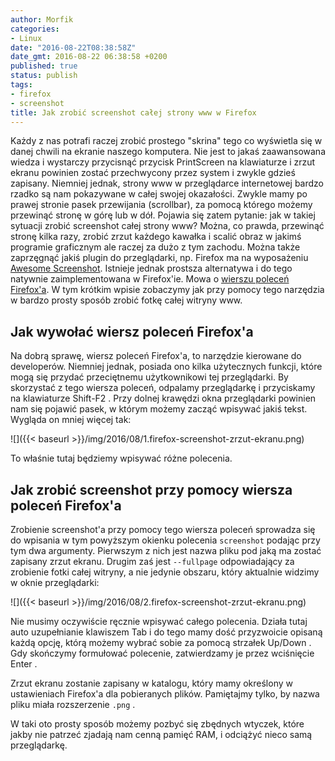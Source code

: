 ```yaml
---
author: Morfik
categories:
- Linux
date: "2016-08-22T08:38:58Z"
date_gmt: 2016-08-22 06:38:58 +0200
published: true
status: publish
tags:
- firefox
- screenshot
title: Jak zrobić screenshot całej strony www w Firefox
---
```


Każdy z nas potrafi raczej zrobić prostego "skrina" tego co wyświetla się w danej chwili na ekranie
naszego komputera. Nie jest to jakaś zaawansowana wiedza i wystarczy przycisnąć przycisk PrintScreen
na klawiaturze i zrzut ekranu powinien zostać przechwycony przez system i zwykle gdzieś zapisany.
Niemniej jednak, strony www w przeglądarce internetowej bardzo rzadko są nam pokazywane w całej
swojej okazałości. Zwykle mamy po prawej stronie pasek przewijania (scrollbar), za pomocą którego
możemy przewinąć stronę w górę lub w dół. Pojawia się zatem pytanie: jak w takiej sytuacji zrobić
screenshot całej strony www? Można, co prawda, przewinąć stronę kilka razy, zrobić zrzut każdego
kawałka i scalić obraz w jakimś programie graficznym ale raczej za dużo z tym zachodu. Można także
zaprzęgnąć jakiś plugin do przeglądarki, np. Firefox ma na wyposażeniu [Awesome
Screenshot](https://addons.mozilla.org/en-us/firefox/addon/screenshot-capture-annotate/). Istnieje
jednak prostsza alternatywa i do tego natywnie zaimplementowana w Firefox'ie. Mowa o [wierszu
poleceń Firefox'a](https://developer.mozilla.org/en/docs/Tools/GCLI). W tym krótkim wpisie
zobaczymy jak przy pomocy tego narzędzia w bardzo prosty sposób zrobić fotkę całej witryny www.

<!--more-->
## Jak wywołać wiersz poleceń Firefox'a

Na dobrą sprawę, wiersz poleceń Firefox'a, to narzędzie kierowane do developerów. Niemniej jednak,
posiada ono kilka użytecznych funkcji, które mogą się przydać przeciętnemu użytkownikowi tej
przeglądarki. By skorzystać z tego wiersza poleceń, odpalamy przeglądarkę i przyciskamy na
klawiaturze Shift-F2 . Przy dolnej krawędzi okna przeglądarki powinien nam się pojawić pasek, w
którym możemy zacząć wpisywać jakiś tekst. Wygląda on mniej więcej tak:

![]({{< baseurl >}}/img/2016/08/1.firefox-screenshot-zrzut-ekranu.png)

To właśnie tutaj będziemy wpisywać różne polecenia.

## Jak zrobić screenshot przy pomocy wiersza poleceń Firefox'a

Zrobienie screenshot'a przy pomocy tego wiersza poleceń sprowadza się do wpisania w tym powyższym
okienku polecenia `screenshot` podając przy tym dwa argumenty. Pierwszym z nich jest nazwa pliku pod
jaką ma zostać zapisany zrzut ekranu. Drugim zaś jest `--fullpage` odpowiadający za zrobienie fotki
całej witryny, a nie jedynie obszaru, który aktualnie widzimy w oknie przeglądarki:

![]({{< baseurl >}}/img/2016/08/2.firefox-screenshot-zrzut-ekranu.png)

Nie musimy oczywiście ręcznie wpisywać całego polecenia. Działa tutaj auto uzupełnianie klawiszem
Tab i do tego mamy dość przyzwoicie opisaną każdą opcję, którą możemy wybrać sobie za pomocą
strzałek Up/Down . Gdy skończymy formułować polecenie, zatwierdzamy je przez wciśnięcie Enter .

Zrzut ekranu zostanie zapisany w katalogu, który mamy określony w ustawieniach Firefox'a dla
pobieranych plików. Pamiętajmy tylko, by nazwa pliku miała rozszerzenie `.png` .

W taki oto prosty sposób możemy pozbyć się zbędnych wtyczek, które jakby nie patrzeć zjadają nam
cenną pamięć RAM, i odciążyć nieco samą przeglądarkę.
